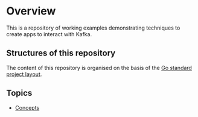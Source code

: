 # Overview

This is a repository of working examples demonstrating techniques to create apps to interact with Kafka.

## Structures of this repository

The content of this repository is organised on the basis of the [Go standard project layout](https://github.com/golang-standards/project-layout).

## Topics

* [Concepts](./docs/concepts.md)
